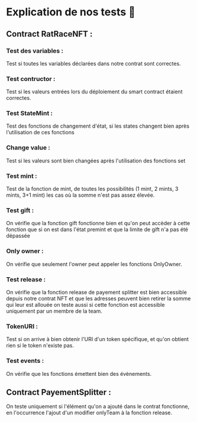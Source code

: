 # Explication de nos tests :test_tube:

## Contract RatRaceNFT :

### Test des variables :

Test si toutes les variables déclarées dans notre contrat sont correctes.

### Test contructor :

Test si les valeurs entrées lors du déploiement du smart contract étaient correctes.

### Test StateMint :

Test des fonctions de changement d'état, si les states changent bien après l'utilisation de ces fonctions

### Change value :

Test si les valeurs sont bien changées après l'utilisation des fonctions set

### Test mint :

Test de la fonction de mint, de toutes les possibilités (1 mint, 2 mints, 3 mints, 3+1 mint) les cas où la somme n'est pas assez élevée.

### Test gift :

On vérifie que la fonction gift fonctionne bien et qu'on peut accèder à cette fonction que si on est dans l'état premint et que la limite de gift n'a pas été dépassée

### Only owner :

On vérifie que seulement l'owner peut appeler les fonctions OnlyOwner.

### Test release :

On vérifie que la fonction release de payement splitter est bien accessible depuis notre contrat NFT et que les adresses peuvent bien retirer la somme qui leur est allouée on teste aussi si cette fonction est accessible uniquement par un membre de la team.

### TokenURI :

Test si on arrive à bien obtenir l'URI d'un token spécifique, et qu'on obtient rien si le token n'existe pas.

### Test events :

On vérifie que les fonctions émettent bien des évènements.

## Contract PayementSplitter :

On teste uniquement si l'élément qu'on a ajouté dans le contrat fonctionne, en l'occurrence l'ajout d'un modifier onlyTeam à la fonction release.
